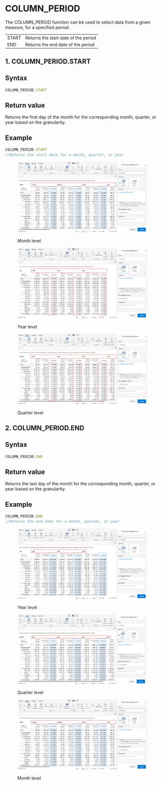 # COLUMN\_PERIOD

The COLUMN\_PERIOD function can be used to select data from a given measure, for a specified period.

|       |                                      |
| ----- | ------------------------------------ |
| START | Returns the start date of the period |
| END   | Returns the end date of the period   |

## 1. COLUMN\_PERIOD.START

## Syntax

```javascript
COLUMN_PERIOD.START
```

## Return value

Returns the first day of the month for the corresponding month, quarter, or year based on the granularity.

## Example

```javascript
COLUMN_PERIOD.START
//Returns the start date for a month, quarter, or year
```

<div>

<figure><img src="../../.gitbook/assets/image (2) (1) (1) (1).png" alt=""><figcaption><p>Month level</p></figcaption></figure>

 

<figure><img src="../../.gitbook/assets/year (1).png" alt=""><figcaption><p>Year level</p></figcaption></figure>

 

<figure><img src="../../.gitbook/assets/Quarter (1).png" alt=""><figcaption><p>Quarter level</p></figcaption></figure>

</div>

## 2. COLUMN\_PERIOD.END

## Syntax

```javascript
COLUMN_PERIOD.END
```

## Return value

Returns the last day of the month for the corresponding month, quarter, or year based on the granularity.

## Example

```javascript
COLUMN_PERIOD.END
//Returns the end date for a month, quarter, or year
```

<div>

<figure><img src="../../.gitbook/assets/image (3) (1) (1) (2).png" alt=""><figcaption><p>Year level</p></figcaption></figure>

 

<figure><img src="../../.gitbook/assets/Quarter (2).png" alt=""><figcaption><p>Quarter level</p></figcaption></figure>

 

<figure><img src="../../.gitbook/assets/month.png" alt=""><figcaption><p>Month level</p></figcaption></figure>

</div>
